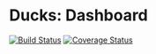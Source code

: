 # Ducks: Dashboard
[![Build Status](https://travis-ci.org/rafaelcorreiapoli/skybiometry-login.svg?branch=master)](https://travis-ci.org/rafaelcorreiapoli/skybiometry-login) [![Coverage Status](https://coveralls.io/repos/github/rafaelcorreiapoli/skybiometry-login/badge.svg?branch=master)](https://coveralls.io/github/rafaelcorreiapoli/skybiometry-login?branch=master)
